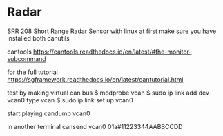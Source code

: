 # Radar
SRR 208 Short Range Radar Sensor with linux
at first make sure you have installed both
canutils

cantools
https://cantools.readthedocs.io/en/latest/#the-monitor-subcommand


for the full tutorial
https://sgframework.readthedocs.io/en/latest/cantutorial.html


test by making virtual can bus
$ modprobe vcan
$ sudo ip link add dev vcan0 type vcan
$ sudo ip link set up vcan0


start playing
 candump vcan0

in another terminal
cansend vcan0 01a#11223344AABBCCDD
